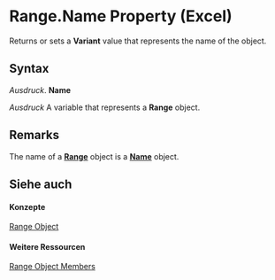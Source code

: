 
# Range.Name Property (Excel)

Returns or sets a  **Variant** value that represents the name of the object.


## Syntax

 _Ausdruck_. **Name**

 _Ausdruck_ A variable that represents a **Range** object.


## Remarks

The name of a  **[Range](b8207778-0dcc-4570-1234-f130532cc8cd.md)** object is a **[Name](cfedb297-ac0d-dff0-99c7-6927cc5f31ed.md)** object.


## Siehe auch


#### Konzepte


[Range Object](b8207778-0dcc-4570-1234-f130532cc8cd.md)
#### Weitere Ressourcen


[Range Object Members](http://msdn.microsoft.com/library/4336bf81-1e63-7e44-1792-baf366a027a7%28Office.15%29.aspx)